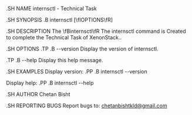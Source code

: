 
.SH NAME
internsctl \- Technical Task

.SH SYNOPSIS
.B internsctl
[\fIOPTIONS\fR]

.SH DESCRIPTION
The \fBinternsctl\fR The internsctl command is Created to complete the Technical Task of XenonStack..

.SH OPTIONS
.TP
.B \-\-version
Display the version of internsctl.

.TP
.B \-\-help
Display this help message.

.SH EXAMPLES
Display version:
.PP
.B internsctl \-\-version

Display help:
.PP
.B internsctl \-\-help

.SH AUTHOR
Chetan Bisht

.SH REPORTING BUGS
Report bugs to: chetanbishtkld@gmail.com
